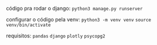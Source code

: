 código pra rodar o django: ```python3 manage.py runserver```

configurar o código pela venv: ```python3 -m venv venv``` ```source venv/bin/activate```

requisitos: ```pandas``` ```django``` ```plotly``` ```psycopg2```
